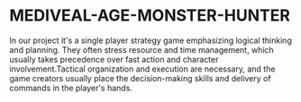 # MEDIVEAL-AGE-MONSTER-HUNTER
In our project it's a single player strategy game emphasizing logical thinking and planning. They often stress resource and time management, which usually takes precedence over fast action and character involvement.Tactical organization and execution are necessary, and the game creators usually place the decision-making skills and delivery of commands in the player's hands.
